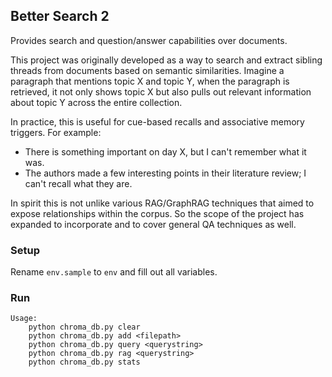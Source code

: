 ## Better Search 2
Provides search and question/answer capabilities over documents.

This project was originally developed as a way to search and extract sibling threads from documents based on semantic similarities. Imagine a paragraph that mentions topic X and topic Y, when the paragraph is retrieved, it not only shows topic X but also pulls out relevant information about topic Y across the entire collection.

In practice, this is useful for cue-based recalls and associative memory triggers. For example:
- There is something important on day X, but I can't remember what it was.
- The authors made a few interesting points in their literature review; I can't recall what they are.

In spirit this is not unlike various RAG/GraphRAG techniques that aimed to expose relationships within the corpus. So the scope of the project has expanded to incorporate and to cover general QA techniques as well.


### Setup
Rename `env.sample` to `env` and fill out all variables.


### Run
```
Usage:
    python chroma_db.py clear
    python chroma_db.py add <filepath>
    python chroma_db.py query <querystring>
    python chroma_db.py rag <querystring>
    python chroma_db.py stats
```
